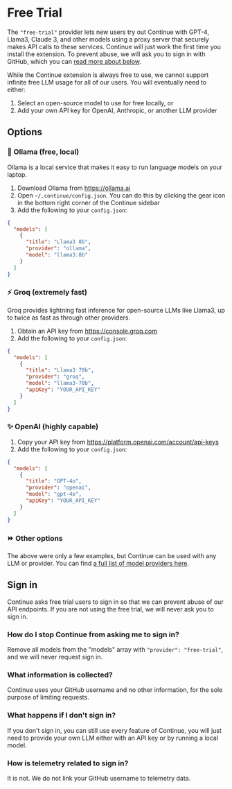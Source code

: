 # Free Trial

The `"free-trial"` provider lets new users try out Continue with GPT-4, Llama3, Claude 3, and other models using a proxy server that securely makes API calls to these services. Continue will just work the first time you install the extension. To prevent abuse, we will ask you to sign in with GitHub, which you can [read more about below](#sign-in).

While the Continue extension is always free to use, we cannot support infinite free LLM usage for all of our users. You will eventually need to either:

1. Select an open-source model to use for free locally, or
2. Add your own API key for OpenAI, Anthropic, or another LLM provider

## Options

### 🦙 Ollama (free, local)

Ollama is a local service that makes it easy to run language models on your laptop.

1. Download Ollama from https://ollama.ai
2. Open `~/.continue/config.json`. You can do this by clicking the gear icon in the bottom right corner of the Continue sidebar
3. Add the following to your `config.json`:

```json title="~/.continue/config.json"
{
  "models": [
    {
      "title": "Llama3 8b",
      "provider": "ollama",
      "model": "llama3:8b"
    }
  ]
}
```

### ⚡️ Groq (extremely fast)

Groq provides lightning fast inference for open-source LLMs like Llama3, up to twice as fast as through other providers.

1. Obtain an API key from https://console.groq.com
2. Add the following to your `config.json`:

```json title="~/.continue/config.json"
{
  "models": [
    {
      "title": "Llama3 70b",
      "provider": "groq",
      "model": "llama3-70b",
      "apiKey": "YOUR_API_KEY"
    }
  ]
}
```

### ✨ OpenAI (highly capable)

1. Copy your API key from https://platform.openai.com/account/api-keys
2. Add the following to your `config.json`:

```json title="~/.continue/config.json"
{
  "models": [
    {
      "title": "GPT-4o",
      "provider": "openai",
      "model": "gpt-4o",
      "apiKey": "YOUR_API_KEY"
    }
  ]
}
```

### ⏩ Other options

The above were only a few examples, but Continue can be used with any LLM or provider. You can find [a full list of model providers here](../../setup/model-providers.md).

## Sign in

Continue asks free trial users to sign in so that we can prevent abuse of our API endpoints. If you are not using the free trial, we will never ask you to sign in.

### How do I stop Continue from asking me to sign in?

Remove all models from the "models" array with `"provider": "free-trial"`, and we will never request sign in.

### What information is collected?

Continue uses your GitHub username and no other information, for the sole purpose of limiting requests.

### What happens if I don't sign in?

If you don't sign in, you can still use every feature of Continue, you will just need to provide your own LLM either with an API key or by running a local model.

### How is telemetry related to sign in?

It is not. We do not link your GitHub username to telemetry data.
